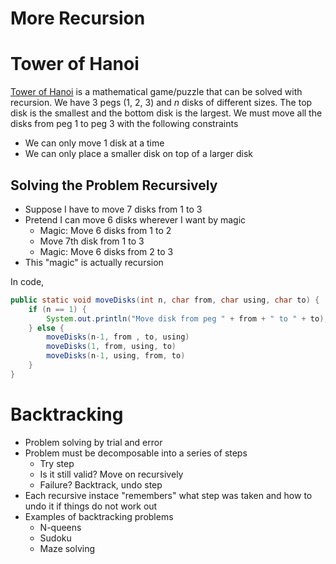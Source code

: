 # More Recursion

# Tower of Hanoi

[Tower of Hanoi](https://en.wikipedia.org/wiki/Tower_of_Hanoi) is a mathematical game/puzzle that can be solved with recursion. We have 3 pegs (1, 2, 3) and $n$ disks of different sizes. The top disk is the smallest and the bottom disk is the largest. We must move all the disks from peg 1 to peg 3 with the following constraints

- We can only move 1 disk at a time
- We can only place a smaller disk on top of a larger disk

## Solving the Problem Recursively

- Suppose I have to move 7 disks from 1 to 3
- Pretend I can move 6 disks wherever I want by magic
  - Magic: Move 6 disks from 1 to 2
  - Move 7th disk from 1 to 3
  - Magic: Move 6 disks from 2 to 3
- This "magic" is actually recursion

In code,

```java
public static void moveDisks(int n, char from, char using, char to) {
    if (n == 1) {
        System.out.println("Move disk from peg " + from + " to " + to);
    } else {
        moveDisks(n-1, from , to, using)
        moveDisks(1, from, using, to)
        moveDisks(n-1, using, from, to)
    }
}
```

# Backtracking

- Problem solving by trial and error
- Problem must be decomposable into a series of steps
  - Try step
  - Is it still valid? Move on recursively
  - Failure? Backtrack, undo step
- Each recursive instace "remembers" what step was taken and how to undo it if things do not work out
- Examples of backtracking problems
  - N-queens
  - Sudoku
  - Maze solving

